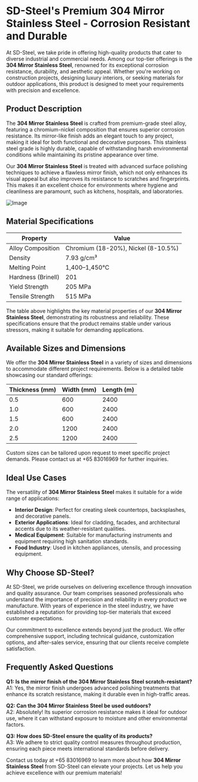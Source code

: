 # SD-Steel's Premium 304 Mirror Stainless Steel - Corrosion Resistant and Durable

At SD-Steel, we take pride in offering high-quality products that cater to diverse industrial and commercial needs. Among our top-tier offerings is the **304 Mirror Stainless Steel**, renowned for its exceptional corrosion resistance, durability, and aesthetic appeal. Whether you're working on construction projects, designing luxury interiors, or seeking materials for outdoor applications, this product is designed to meet your requirements with precision and excellence.

## Product Description

The **304 Mirror Stainless Steel** is crafted from premium-grade steel alloy, featuring a chromium-nickel composition that ensures superior corrosion resistance. Its mirror-like finish adds an elegant touch to any project, making it ideal for both functional and decorative purposes. This stainless steel grade is highly durable, capable of withstanding harsh environmental conditions while maintaining its pristine appearance over time.

Our **304 Mirror Stainless Steel** is treated with advanced surface polishing techniques to achieve a flawless mirror finish, which not only enhances its visual appeal but also improves its resistance to scratches and fingerprints. This makes it an excellent choice for environments where hygiene and cleanliness are paramount, such as kitchens, hospitals, and laboratories.

![Image](https://github.com/user-attachments/assets/2567258e-e124-4816-932d-1809bd27ef0b)

## Material Specifications

| Property                 | Value                        |
|--------------------------|------------------------------|
| Alloy Composition        | Chromium (18-20%), Nickel (8-10.5%) |
| Density                  | 7.93 g/cm³                   |
| Melting Point            | 1,400–1,450°C               |
| Hardness (Brinell)       | 201                          |
| Yield Strength           | 205 MPa                      |
| Tensile Strength         | 515 MPa                      |

The table above highlights the key material properties of our **304 Mirror Stainless Steel**, demonstrating its robustness and reliability. These specifications ensure that the product remains stable under various stressors, making it suitable for demanding applications.

## Available Sizes and Dimensions

We offer the **304 Mirror Stainless Steel** in a variety of sizes and dimensions to accommodate different project requirements. Below is a detailed table showcasing our standard offerings:

| Thickness (mm) | Width (mm) | Length (m) |
|----------------|------------|------------|
| 0.5            | 600        | 2400       |
| 1.0            | 600        | 2400       |
| 1.5            | 600        | 2400       |
| 2.0            | 1200       | 2400       |
| 2.5            | 1200       | 2400       |

Custom sizes can be tailored upon request to meet specific project demands. Please contact us at +65 83016969 for further inquiries.

## Ideal Use Cases

The versatility of **304 Mirror Stainless Steel** makes it suitable for a wide range of applications:

- **Interior Design**: Perfect for creating sleek countertops, backsplashes, and decorative panels.
- **Exterior Applications**: Ideal for cladding, facades, and architectural accents due to its weather-resistant qualities.
- **Medical Equipment**: Suitable for manufacturing instruments and equipment requiring high sanitation standards.
- **Food Industry**: Used in kitchen appliances, utensils, and processing equipment.

## Why Choose SD-Steel?

At SD-Steel, we pride ourselves on delivering excellence through innovation and quality assurance. Our team comprises seasoned professionals who understand the importance of precision and reliability in every product we manufacture. With years of experience in the steel industry, we have established a reputation for providing top-tier materials that exceed customer expectations.

Our commitment to excellence extends beyond just the product. We offer comprehensive support, including technical guidance, customization options, and after-sales service, ensuring that our clients receive complete satisfaction.

## Frequently Asked Questions

**Q1: Is the mirror finish of the 304 Mirror Stainless Steel scratch-resistant?**  
A1: Yes, the mirror finish undergoes advanced polishing treatments that enhance its scratch resistance, making it durable even in high-traffic areas.

**Q2: Can the 304 Mirror Stainless Steel be used outdoors?**  
A2: Absolutely! Its superior corrosion resistance makes it ideal for outdoor use, where it can withstand exposure to moisture and other environmental factors.

**Q3: How does SD-Steel ensure the quality of its products?**  
A3: We adhere to strict quality control measures throughout production, ensuring each piece meets international standards before delivery.

Contact us today at +65 83016969 to learn more about how **304 Mirror Stainless Steel** from SD-Steel can elevate your projects. Let us help you achieve excellence with our premium materials!